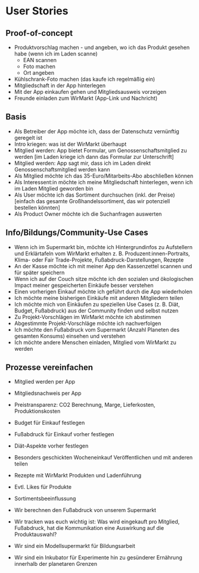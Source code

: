 # User Stories

## Proof-of-concept

* Produktvorschlag machen - und angeben, wo ich das Produkt gesehen habe (wenn ich im Laden scanne)
  * EAN scannen
  * Foto machen
  * Ort angeben
* Kühlschrank-Foto machen (das kaufe ich regelmäßig ein)
* Mitgliedschaft in der App hinterlegen
* Mit der App einkaufen gehen und Mitgliedsausweis vorzeigen
* Freunde einladen zum WirMarkt (App-Link und Nachricht)

## Basis

* Als Betreiber der App möchte ich, dass der Datenschutz vernünftig geregelt ist
* Intro kriegen: was ist der WirMarkt überhaupt
* Mitglied werden: App bietet Formular, um Genossenschaftsmitglied zu werden [im Laden kriege ich dann das Formular zur Unterschrift]
* Mitglied werden: App sagt mir, dass ich im Laden direkt Genossenschaftsmitglied werden kann
* Als Mitglied möchte ich das 35-Euro/Mitarbeits-Abo abschließen können
* Als Interessent:in möchte ich meine Mitgliedschaft hinterlegen, wenn ich im Laden Mitglied geworden bin
* Als User möchte ich das Sortiment durchsuchen (inkl. der Preise) [einfach das gesamte Großhandelssortiment, das wir potenziell bestellen könnten]
* Als Product Owner möchte ich die Suchanfragen auswerten


## Info/Bildungs/Community-Use Cases

* Wenn ich im Supermarkt bin, möchte ich Hintergrundinfos zu Aufstellern und Erklärtafeln vom WirMarkt erhalten
  z. B. Produzent:innen-Portraits, Klima- oder Fair Trade-Projekte, Fußabdruck-Darstellungen, Rezepte
* An der Kasse möchte ich mit meiner App den Kassenzettel scannen und für später speichern
* Wenn ich auf der Couch sitze möchte ich den sozialen und ökologischen Impact meiner gespeicherten Einkäufe besser verstehen
* Einen vorherigen Einkauf möchte ich geführt durch die App wiederholen
* Ich möchte meine bisherigen Einkäufe mit anderen Mitgliedern teilen
* Ich möchte mich von Einkäufen zu speziellen Use Cases (z. B. Diät, Budget, Fußabdruck) aus der Community finden und selbst nutzen
* Zu Projekt-Vorschlägen im WirMarkt möchte ich abstimmen
* Abgestimmte Projekt-Vorschläge möchte ich nachverfolgen
* Ich möchte den Fußabdruck vom Supermarkt (Anzahl Planeten des gesamten Konsums) einsehen und verstehen
* Ich möchte andere Menschen einladen, Mitglied vom WirMarkt zu werden 

## Prozesse vereinfachen

* Mitglied werden per App
* Mitgliedsnachweis per App

* Preistransparenz: CO2 Berechnung, Marge, Lieferkosten, Produktionskosten
* Budget für Einkauf festlegen
* Fußabdruck für Einkauf vorher festlegen
* Diät-Aspekte vorher festlegen
* Besonders geschickten Wocheneinkauf Veröffentlichen und mit anderen teilen
* Rezepte mit WirMarkt Produkten und Ladenführung
* Evtl. Likes für Produkte
* Sortimentsbeeinflussung 

* Wir berechnen den Fußabdruck von unserem Supermarkt
* Wir tracken was euch wichtig ist: Was wird eingekauft pro Mitglied, Fußabdruck, hat die Kommunikation eine Auswirkung auf die Produktauswahl?

* Wir sind ein Modellsupermarkt für Bildungsarbeit
* Wir sind ein Inkubator für Experimente hin zu gesünderer Ernährung innerhalb der planetaren Grenzen